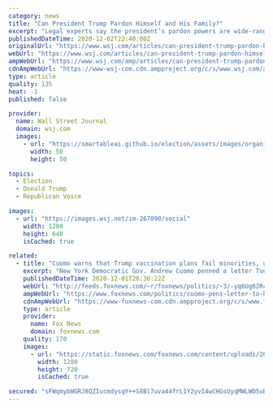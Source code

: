 ```yaml
---
category: news
title: "Can President Trump Pardon Himself and His Family?"
excerpt: "Legal experts say the president’s pardon powers are wide-ranging, but do have limits."
publishedDateTime: 2020-12-02T22:40:00Z
originalUrl: "https://www.wsj.com/articles/can-president-trump-pardon-himself-and-his-family-11606947916"
webUrl: "https://www.wsj.com/articles/can-president-trump-pardon-himself-and-his-family-11606947916"
ampWebUrl: "https://www.wsj.com/amp/articles/can-president-trump-pardon-himself-and-his-family-11606947916"
cdnAmpWebUrl: "https://www-wsj-com.cdn.ampproject.org/c/s/www.wsj.com/amp/articles/can-president-trump-pardon-himself-and-his-family-11606947916"
type: article
quality: 135
heat: -1
published: false

provider:
  name: Wall Street Journal
  domain: wsj.com
  images:
    - url: "https://smartableai.github.io/election/assets/images/organizations/wsj.com-50x50.jpg"
      width: 50
      height: 50

topics:
  - Election
  - Donald Trump
  - Republican Voice

images:
  - url: "https://images.wsj.net/im-267090/social"
    width: 1280
    height: 640
    isCached: true

related:
  - title: "Cuomo warns that Trump vaccination plans fail minorities, undocumented immigrants"
    excerpt: "New York Democratic Gov. Andrew Cuomo penned a letter Tuesday calling for U.S. Health and Human Services Secretary Alex Azar to alter the upcoming vaccination program he says is inadequately serving \"Black, Brown, Asian and low-income communities.\" "
    publishedDateTime: 2020-12-01T20:30:22Z
    webUrl: "http://feeds.foxnews.com/~r/foxnews/politics/~3/-yq6Ug62Rcg/cuomo-pens-letter-to-hhs-sec-over-virus-distribution-for-undocumented-immigrants-minorities"
    ampWebUrl: "https://www.foxnews.com/politics/cuomo-pens-letter-to-hhs-sec-over-virus-distribution-for-undocumented-immigrants-minorities.amp"
    cdnAmpWebUrl: "https://www-foxnews-com.cdn.ampproject.org/c/s/www.foxnews.com/politics/cuomo-pens-letter-to-hhs-sec-over-virus-distribution-for-undocumented-immigrants-minorities.amp"
    type: article
    provider:
      name: Fox News
      domain: foxnews.com
    quality: 170
    images:
      - url: "https://static.foxnews.com/foxnews.com/content/uploads/2020/11/andrewcuomo-cropped-1155p.jpg"
        width: 1280
        height: 720
        isCached: true

secured: "sFWqmybWGRJ8QZIucmdysqY++S8Bl7uva44frL1Y2yvI4wCHGsUyqMWLWD5uBHNxm+FpCIVGnjLXSMC7DpHG1a7esTMP0kLiPraEVpPVUrq8L5MywLp0ISsNHh/fFS1ilFgOVy80tbWcGS+C77XrWYE6wcc9J2cn/S8O/MqKSVRJZNKWHzOzjbp8RbBp6b3+WuPYiZlCVUStHmTpcUVANUShLc9HFQKUc79HftrTg94Vz0GQ6enoFqlb0QRnhNyallBgRrG96YBxOrxKcT8ZkH9oWYbs4f5DYZKTXsCZZ/6P1uOTCKUtiOPaJdS3NC10YCiYn7j9vK1wuXLforlRUKa47Q2da0Gm+vZuYt4JW50=;GKp8KbB9MsTsbpgJjw2Hmg=="
---
```


